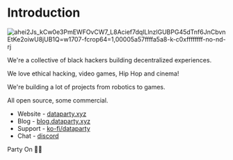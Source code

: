 # Introduction


![ahei2Js_kCw0e3PmEWFOvCW7_L8Acief7dqlLlnzlGUBPG45dTnf6JnCbvnEtKe2oiwU8jUB1Q=w1707-fcrop64=1,00005a57ffffa5a8-k-c0xffffffff-no-nd-rj](https://user-images.githubusercontent.com/662932/211142416-bf4dbecf-7f61-4449-a11e-7a642631c11c.jpeg)



We're a collective of black hackers building decentralized experiences.

We love ethical hacking, video games, Hip Hop and cinema!

We're building a lot of projects from robotics to games.

All open source, some commercial.

 * Website - [dataparty.xyz](https://dataparty.xyz)
 * Blog - [blog.dataparty.xyz](https://blog.dataparty.xyz)
 * Support - [ko-fi/dataparty](https://ko-fi.com/dataparty)
 * Chat - [discord](https://discord.gg/JrYQ3f4Pxz)

Party On 🤘🏿
